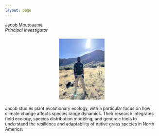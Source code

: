 ```yaml
---
layout: page
---
```



<div class="pure-u-1 copy" markdown="1">
<u>Jacob Moutouama</u><br>
<em>Principal Investigator</em>

<img src="/assets/JM.jpg" alt="Headshot of Jacob Moutouama" style="width: 150px; display: block; margin: 20px auto;" />

Jacob studies plant evolutionary ecology, with a particular focus on how climate change affects species range dynamics. Their research integrates field ecology, species distribution modeling, and genomic tools to understand the resilience and adaptability of native grass species in North America.
</div>









